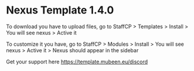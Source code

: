 # Nexus Template 1.4.0

To download you have to upload files, go to StaffCP > Templates > Install > You will see nexus > Active it

To customize it you have, go to StaffCP > Modules > Install > You will see nexus > Active it > Nexus should appear in the sidebar

Get your support here https://template.mubeen.eu/discord

